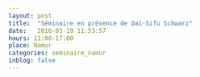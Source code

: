 ```yaml
---
layout: post
title:  "Séminaire en présence de Dai-Sifu Schwarz"
date:   2016-03-19 11:53:57
hours: 11:00-17:00
place: Namur
categories: seminaire_namur
inblog: false
---
```

